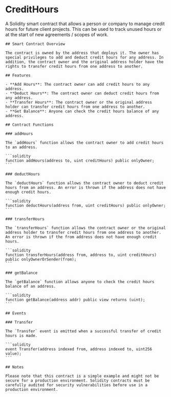 # CreditHours
A Solidity smart contract that allows a person or company to manage credit hours for future client projects. This can be used to track unused hours or at the start of new agreements / scopes of work.


    ## Smart Contract Overview

    The contract is owned by the address that deploys it. The owner has special privileges to add and deduct credit hours for any address. In addition, the contract owner and the original address holder have the rights to transfer credit hours from one address to another.

    ## Features

    - **Add Hours**: The contract owner can add credit hours to any address.
    - **Deduct Hours**: The contract owner can deduct credit hours from any address.
    - **Transfer Hours**: The contract owner or the original address holder can transfer credit hours from one address to another.
    - **Get Balance**: Anyone can check the credit hours balance of any address.

    ## Contract Functions

    ### addHours

    The `addHours` function allows the contract owner to add credit hours to an address.

    ```solidity
    function addHours(address to, uint creditHours) public onlyOwner;
    ```

    ### deductHours

    The `deductHours` function allows the contract owner to deduct credit hours from an address. An error is thrown if the address does not have enough credit hours.

    ```solidity
    function deductHours(address from, uint creditHours) public onlyOwner;
    ```

    ### transferHours

    The `transferHours` function allows the contract owner or the original address holder to transfer credit hours from one address to another. An error is thrown if the from address does not have enough credit hours.

    ```solidity
    function transferHours(address from, address to, uint creditHours) public onlyOwnerOrSender(from);
    ```

    ### getBalance

    The `getBalance` function allows anyone to check the credit hours balance of an address.

    ```solidity
    function getBalance(address addr) public view returns (uint);
    ```

    ## Events

    ### Transfer

    The `Transfer` event is emitted when a successful transfer of credit hours is made.

    ```solidity
    event Transfer(address indexed from, address indexed to, uint256 value);
    ```

    ## Notes

    Please note that this contract is a simple example and might not be secure for a production environment. Solidity contracts must be carefully audited for security vulnerabilities before use in a production environment.

